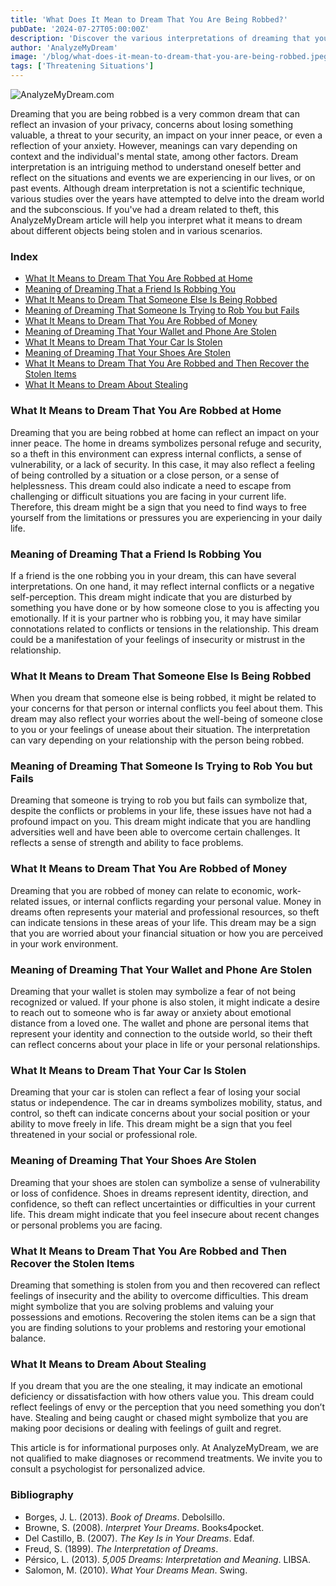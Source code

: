 ```yaml
---
title: 'What Does It Mean to Dream That You Are Being Robbed?'
pubDate: '2024-07-27T05:00:00Z'
description: 'Discover the various interpretations of dreaming that you are being robbed, from invasion of privacy to reflecting your anxiety.'
author: 'AnalyzeMyDream'
image: '/blog/what-does-it-mean-to-dream-that-you-are-being-robbed.jpeg'
tags: ['Threatening Situations']
---
```


![AnalyzeMyDream.com](/blog/what-does-it-mean-to-dream-that-you-are-being-robbed.jpeg)

Dreaming that you are being robbed is a very common dream that can reflect an invasion of your privacy, concerns about losing something valuable, a threat to your security, an impact on your inner peace, or even a reflection of your anxiety. However, meanings can vary depending on context and the individual's mental state, among other factors. Dream interpretation is an intriguing method to understand oneself better and reflect on the situations and events we are experiencing in our lives, or on past events. Although dream interpretation is not a scientific technique, various studies over the years have attempted to delve into the dream world and the subconscious. If you've had a dream related to theft, this AnalyzeMyDream article will help you interpret what it means to dream about different objects being stolen and in various scenarios.

### Index

- [What It Means to Dream That You Are Robbed at Home](#what-it-means-to-dream-that-you-are-robbed-at-home)
- [Meaning of Dreaming That a Friend Is Robbing You](#meaning-of-dreaming-that-a-friend-is-robbing-you)
- [What It Means to Dream That Someone Else Is Being Robbed](#what-it-means-to-dream-that-someone-else-is-being-robbed)
- [Meaning of Dreaming That Someone Is Trying to Rob You but Fails](#meaning-of-dreaming-that-someone-is-trying-to-rob-you-but-fails)
- [What It Means to Dream That You Are Robbed of Money](#what-it-means-to-dream-that-you-are-robbed-of-money)
- [Meaning of Dreaming That Your Wallet and Phone Are Stolen](#meaning-of-dreaming-that-your-wallet-and-phone-are-stolen)
- [What It Means to Dream That Your Car Is Stolen](#what-it-means-to-dream-that-your-car-is-stolen)
- [Meaning of Dreaming That Your Shoes Are Stolen](#meaning-of-dreaming-that-your-shoes-are-stolen)
- [What It Means to Dream That You Are Robbed and Then Recover the Stolen Items](#what-it-means-to-dream-that-you-are-robbed-and-then-recover-the-stolen-items)
- [What It Means to Dream About Stealing](#what-it-means-to-dream-about-stealing)

### What It Means to Dream That You Are Robbed at Home

Dreaming that you are being robbed at home can reflect an impact on your inner peace. The home in dreams symbolizes personal refuge and security, so a theft in this environment can express internal conflicts, a sense of vulnerability, or a lack of security. In this case, it may also reflect a feeling of being controlled by a situation or a close person, or a sense of helplessness. This dream could also indicate a need to escape from challenging or difficult situations you are facing in your current life. Therefore, this dream might be a sign that you need to find ways to free yourself from the limitations or pressures you are experiencing in your daily life.

### Meaning of Dreaming That a Friend Is Robbing You

If a friend is the one robbing you in your dream, this can have several interpretations. On one hand, it may reflect internal conflicts or a negative self-perception. This dream might indicate that you are disturbed by something you have done or by how someone close to you is affecting you emotionally. If it is your partner who is robbing you, it may have similar connotations related to conflicts or tensions in the relationship. This dream could be a manifestation of your feelings of insecurity or mistrust in the relationship.

### What It Means to Dream That Someone Else Is Being Robbed

When you dream that someone else is being robbed, it might be related to your concerns for that person or internal conflicts you feel about them. This dream may also reflect your worries about the well-being of someone close to you or your feelings of unease about their situation. The interpretation can vary depending on your relationship with the person being robbed.

### Meaning of Dreaming That Someone Is Trying to Rob You but Fails

Dreaming that someone is trying to rob you but fails can symbolize that, despite the conflicts or problems in your life, these issues have not had a profound impact on you. This dream might indicate that you are handling adversities well and have been able to overcome certain challenges. It reflects a sense of strength and ability to face problems.

### What It Means to Dream That You Are Robbed of Money

Dreaming that you are robbed of money can relate to economic, work-related issues, or internal conflicts regarding your personal value. Money in dreams often represents your material and professional resources, so theft can indicate tensions in these areas of your life. This dream may be a sign that you are worried about your financial situation or how you are perceived in your work environment.

### Meaning of Dreaming That Your Wallet and Phone Are Stolen

Dreaming that your wallet is stolen may symbolize a fear of not being recognized or valued. If your phone is also stolen, it might indicate a desire to reach out to someone who is far away or anxiety about emotional distance from a loved one. The wallet and phone are personal items that represent your identity and connection to the outside world, so their theft can reflect concerns about your place in life or your personal relationships.

### What It Means to Dream That Your Car Is Stolen

Dreaming that your car is stolen can reflect a fear of losing your social status or independence. The car in dreams symbolizes mobility, status, and control, so theft can indicate concerns about your social position or your ability to move freely in life. This dream might be a sign that you feel threatened in your social or professional role.

### Meaning of Dreaming That Your Shoes Are Stolen

Dreaming that your shoes are stolen can symbolize a sense of vulnerability or loss of confidence. Shoes in dreams represent identity, direction, and confidence, so theft can reflect uncertainties or difficulties in your current life. This dream might indicate that you feel insecure about recent changes or personal problems you are facing.

### What It Means to Dream That You Are Robbed and Then Recover the Stolen Items

Dreaming that something is stolen from you and then recovered can reflect feelings of insecurity and the ability to overcome difficulties. This dream might symbolize that you are solving problems and valuing your possessions and emotions. Recovering the stolen items can be a sign that you are finding solutions to your problems and restoring your emotional balance.

### What It Means to Dream About Stealing

If you dream that you are the one stealing, it may indicate an emotional deficiency or dissatisfaction with how others value you. This dream could reflect feelings of envy or the perception that you need something you don’t have. Stealing and being caught or chased might symbolize that you are making poor decisions or dealing with feelings of guilt and regret.

This article is for informational purposes only. At AnalyzeMyDream, we are not qualified to make diagnoses or recommend treatments. We invite you to consult a psychologist for personalized advice.

### Bibliography

- Borges, J. L. (2013). *Book of Dreams*. Debolsillo.
- Browne, S. (2008). *Interpret Your Dreams*. Books4pocket.
- Del Castillo, B. (2007). *The Key Is in Your Dreams*. Edaf.
- Freud, S. (1899). *The Interpretation of Dreams*.
- Pérsico, L. (2013). *5,005 Dreams: Interpretation and Meaning*. LIBSA.
- Salomon, M. (2010). *What Your Dreams Mean*. Swing.
